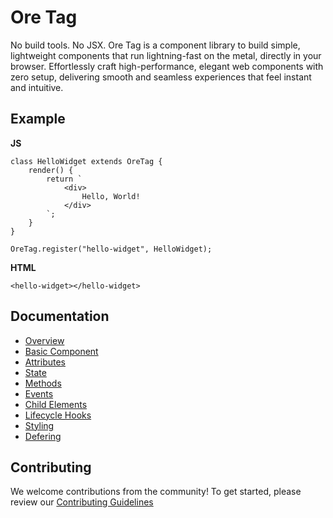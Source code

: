 # Ore Tag

No build tools. No JSX. Ore Tag is a component library to build simple, lightweight components that run lightning-fast on the metal, directly in your browser. Effortlessly craft high-performance, elegant web components with zero setup, delivering smooth and seamless experiences that feel instant and intuitive.

## Example

**JS**

    class HelloWidget extends OreTag {
        render() {
            return `
                <div>
                    Hello, World!
                </div>
            `;
        }
    }
 
    OreTag.register("hello-widget", HelloWidget);

**HTML**

    <hello-widget></hello-widget>

## Documentation

- [Overview](docs/01-overview.md)
- [Basic Component](docs/02-basic-component.md)
- [Attributes](docs/03-attrs.md)
- [State](docs/04-state.md)
- [Methods](docs/05-methods.md)
- [Events](docs/06-events.md)
- [Child Elements](docs/07-child-elements.md)
- [Lifecycle Hooks](docs/08-lifecycle-hooks.md)
- [Styling](docs/09-styling.md)
- [Defering](docs/10-defering.md)

## Contributing

We welcome contributions from the community! To get started, please review our [Contributing Guidelines](https://github.com/ore-code/ore-js/blob/main/CONTRIBUTING.md)
